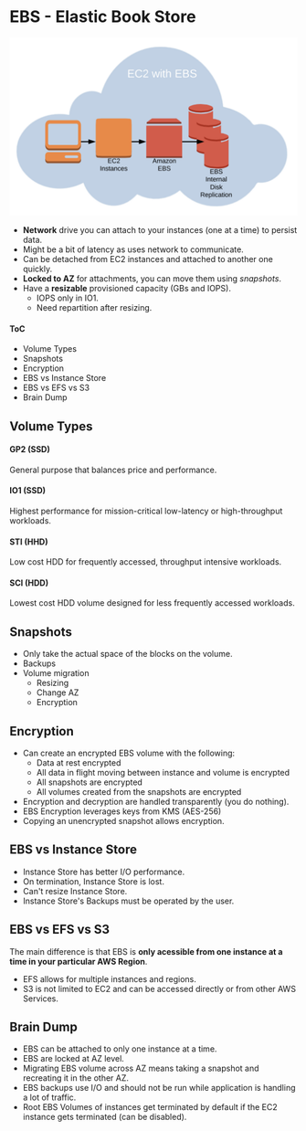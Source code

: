 # EBS - Elastic Book Store

![ebs](./ebs.png)

* __Network__ drive you can attach to your instances (one at a time) to persist data.
* Might be a bit of latency as uses network to communicate.
* Can be detached from EC2 instances and attached to another one quickly.
* __Locked to AZ__ for attachments, you can move them using _snapshots_.
* Have a __resizable__ provisioned capacity (GBs and IOPS).
	* IOPS only in IO1.
	* Need repartition after resizing.

#### ToC

* Volume Types
* Snapshots
* Encryption
* EBS vs Instance Store
* EBS vs EFS vs S3
* Brain Dump

## Volume Types

#### GP2 (SSD)

General purpose that balances price and performance.

#### IO1 (SSD)

Highest performance for mission-critical low-latency or high-throughput workloads.

#### STI (HHD)

Low cost HDD for frequently accessed, throughput intensive workloads.

#### SCI (HDD)

Lowest cost HDD volume designed for less frequently accessed workloads.

## Snapshots

* Only take the actual space of the blocks on the volume.
* Backups
* Volume migration
	* Resizing
	* Change AZ
	* Encryption

## Encryption

* Can create an encrypted EBS volume with the following:
	* Data at rest encrypted
	* All data in flight moving between instance and volume is encrypted
	* All snapshots are encrypted
	* All volumes created from the snapshots are encrypted
* Encryption and decryption are handled transparently (you do nothing).
* EBS Encryption leverages keys from KMS (AES-256)
* Copying an unencrypted snapshot allows encryption.

## EBS vs Instance Store

* Instance Store has better I/O performance.
* On termination, Instance Store is lost.
* Can't resize Instance Store.
* Instance Store's Backups must be operated by the user.

## EBS vs EFS vs S3

The main difference is that EBS is __only acessible from one instance at a time in your particular AWS Region__.

* EFS allows for multiple instances and regions.
* S3 is not limited to EC2 and can be accessed directly or from other AWS Services.

## Brain Dump

* EBS can be attached to only one instance at a time.
* EBS are locked at AZ level.
* Migrating EBS volume across AZ means taking a snapshot and recreating it in the other AZ.
* EBS backups use I/O and should not be run while application is handling a lot of traffic.
* Root EBS Volumes of instances get terminated by default if the EC2 instance gets terminated (can be disabled).
